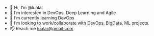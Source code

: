 - 👋 Hi, I’m @lualar
- 👀 I’m interested in DevOps, Deep Learning and Agile
- 🌱 I’m currently learning DevOps
- 💞️ I’m looking to work/collaborate with DevOps, BigData, ML projects.
- 📫 Reach me lualar@gmail.com 

<!---
lualar/lualar is a ✨ special ✨ repository because its `README.md` (this file) appears on your GitHub profile.
You can click the Preview link to take a look at your changes.
--->
